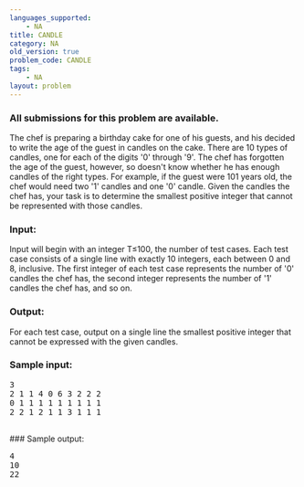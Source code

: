```yaml
---
languages_supported:
    - NA
title: CANDLE
category: NA
old_version: true
problem_code: CANDLE
tags:
    - NA
layout: problem
---
```

###  All submissions for this problem are available. 

The chef is preparing a birthday cake for one of his guests, and his decided to write the age of the guest in candles on the cake. There are 10 types of candles, one for each of the digits '0' through '9'. The chef has forgotten the age of the guest, however, so doesn't know whether he has enough candles of the right types. For example, if the guest were 101 years old, the chef would need two '1' candles and one '0' candle. Given the candles the chef has, your task is to determine the smallest positive integer that cannot be represented with those candles.

### Input:

Input will begin with an integer T≤100, the number of test cases. Each test case consists of a single line with exactly 10 integers, each between 0 and 8, inclusive. The first integer of each test case represents the number of '0' candles the chef has, the second integer represents the number of '1' candles the chef has, and so on.

### Output:

For each test case, output on a single line the smallest positive integer that cannot be expressed with the given candles.

### Sample input:

<pre>3
2 1 1 4 0 6 3 2 2 2
0 1 1 1 1 1 1 1 1 1
2 2 1 2 1 1 3 1 1 1
 
</pre>### Sample output:
<pre>4
10
22
 
</pre>